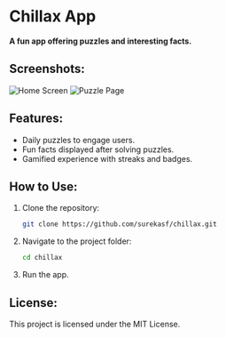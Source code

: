 

# Chillax App

**A fun app offering puzzles and interesting facts.**

## Screenshots:
![Home Screen](./assets/home.png)
![Puzzle Page](./assets/puzzle.png)

## Features:
- Daily puzzles to engage users.
- Fun facts displayed after solving puzzles.
- Gamified experience with streaks and badges.

## How to Use:
1. Clone the repository:  
   ```bash
   git clone https://github.com/surekasf/chillax.git
   ```
2. Navigate to the project folder:
   ```bash
   cd chillax
   ```
3. Run the app.

## License:
This project is licensed under the MIT License.

 
